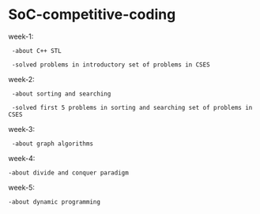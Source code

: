 # SoC-competitive-coding

week-1:

     -about C++ STL 

     -solved problems in introductory set of problems in CSES 
   
 week-2:
 
     -about sorting and searching

     -solved first 5 problems in sorting and searching set of problems in  CSES

week-3:

     -about graph algorithms
   
week-4:

    -about divide and conquer paradigm
  
week-5:

    -about dynamic programming 
